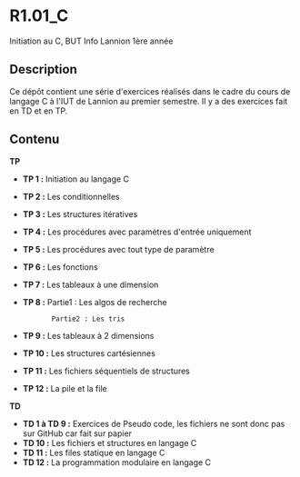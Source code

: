 # R1.01_C

Initiation au C, BUT Info Lannion 1ère année

## Description

Ce dépôt contient une série d'exercices réalisés dans le cadre du cours de langage C à l'IUT de Lannion au premier semestre.
Il y a des exercices fait en TD et en TP.

## Contenu
**TP**
- **TP 1 :** Initiation au langage C
- **TP 2 :** Les conditionnelles
- **TP 3 :** Les structures itératives
- **TP 4 :** Les procédures avec paramètres d'entrée uniquement
- **TP 5 :** Les procédures avec tout type de paramètre
- **TP 6 :** Les fonctions
- **TP 7 :** Les tableaux à une dimension
- **TP 8 :** Partie1 : Les algos de recherche

             Partie2 : Les tris
- **TP 9 :** Les tableaux à 2 dimensions
- **TP 10 :** Les structures cartésiennes
- **TP 11 :** Les fichiers séquentiels de structures
- **TP 12 :** La pile et la file

**TD**
- **TD 1 à TD 9 :** Exercices de Pseudo code, les fichiers ne sont donc pas sur GitHub car fait sur papier
- **TD 10 :** Les fichiers et structures en langage C
- **TD 11 :** Les files statique en langage C
- **TD 12 :** La programmation modulaire en langage C
